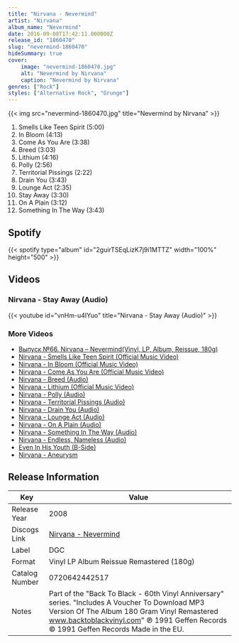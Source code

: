 ```yaml
---
title: "Nirvana - Nevermind"
artist: "Nirvana"
album_name: "Nevermind"
date: 2016-09-08T17:42:11.000000Z
release_id: "1860470"
slug: "nevermind-1860470"
hideSummary: true
cover:
    image: "nevermind-1860470.jpg"
    alt: "Nevermind by Nirvana"
    caption: "Nevermind by Nirvana"
genres: ["Rock"]
styles: ["Alternative Rock", "Grunge"]
---
```


{{< img src="nevermind-1860470.jpg" title="Nevermind by Nirvana" >}}

<!-- section break -->

1. Smells Like Teen Spirit (5:00)
2. In Bloom (4:13)
3. Come As You Are (3:38)
4. Breed (3:03)
5. Lithium (4:16)
6. Polly (2:56)
7. Territorial Pissings (2:22)
8. Drain You (3:43)
9. Lounge Act (2:35)
10. Stay Away (3:30)
11. On A Plain (3:12)
12. Something In The Way (3:43)

<!-- section break -->


## Spotify
{{< spotify type="album" id="2guirTSEqLizK7j9i1MTTZ" width="100%" height="500" >}}



## Videos
### Nirvana - Stay Away (Audio)
{{< youtube id="vnHm-u4IYuo" title="Nirvana - Stay Away (Audio)" >}}<br>

### More Videos

- [Выпуск №66. Nirvana ‎– Nevermind(Vinyl, LP, Album, Reissue, 180g)](https://www.youtube.com/watch?v=L1lTdnFQZw4)
- [Nirvana - Smells Like Teen Spirit (Official Music Video)](https://www.youtube.com/watch?v=hTWKbfoikeg)
- [Nirvana - In Bloom (Official Music Video)](https://www.youtube.com/watch?v=PbgKEjNBHqM)
- [Nirvana - Come As You Are (Official Music Video)](https://www.youtube.com/watch?v=vabnZ9-ex7o)
- [Nirvana - Breed (Audio)](https://www.youtube.com/watch?v=J6EDW5WFb2M)
- [Nirvana - Lithium (Official Music Video)](https://www.youtube.com/watch?v=pkcJEvMcnEg)
- [Nirvana - Polly (Audio)](https://www.youtube.com/watch?v=DrlaVYKWeLU)
- [Nirvana - Territorial Pissings (Audio)](https://www.youtube.com/watch?v=9yNPgx0swCM)
- [Nirvana - Drain You (Audio)](https://www.youtube.com/watch?v=AJUpHxlJUNQ)
- [Nirvana - Lounge Act (Audio)](https://www.youtube.com/watch?v=dZqpol8Yrq8)
- [Nirvana - On A Plain (Audio)](https://www.youtube.com/watch?v=c023U4oQGr4)
- [Nirvana - Something In The Way (Audio)](https://www.youtube.com/watch?v=4VxdufqB9zg)
- [Nirvana - Endless, Nameless (Audio)](https://www.youtube.com/watch?v=uj1PagCfejs)
- [Even In His Youth (B-Side)](https://www.youtube.com/watch?v=plBMcpRRrVw)
- [Nirvana - Aneurysm](https://www.youtube.com/watch?v=y7TPnH5emFg)


## Release Information
|  Key           | Value                                                |
| ---------------| ---------------------------------------------------- |
| Release Year   | 2008                                   |
| Discogs Link   | [Nirvana - Nevermind](https://www.discogs.com/release/1860470-Nirvana-Nevermind) |
| Label          | DGC |
| Format         | Vinyl LP Album Reissue Remastered (180g) |
| Catalog Number | 0720642442517 |
| Notes | Part of the "Back To Black - 60th Vinyl Anniversary" series. "Includes A Voucher To Download MP3 Version Of The Album 180 Gram Vinyl Remastered www.backtoblackvinyl.com"  ℗ 1991 Geffen Records © 1991 Geffen Records Made in the EU. |